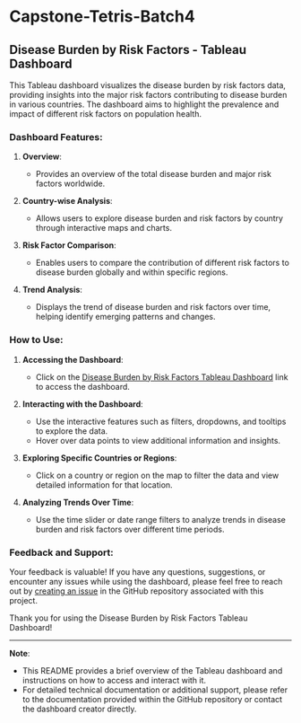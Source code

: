 # Capstone-Tetris-Batch4
## Disease Burden by Risk Factors - Tableau Dashboard

This Tableau dashboard visualizes the disease burden by risk factors data, providing insights into the major risk factors contributing to disease burden in various countries. The dashboard aims to highlight the prevalence and impact of different risk factors on population health.

### Dashboard Features:

1. **Overview**: 
   - Provides an overview of the total disease burden and major risk factors worldwide.

2. **Country-wise Analysis**: 
   - Allows users to explore disease burden and risk factors by country through interactive maps and charts.

3. **Risk Factor Comparison**: 
   - Enables users to compare the contribution of different risk factors to disease burden globally and within specific regions.

4. **Trend Analysis**: 
   - Displays the trend of disease burden and risk factors over time, helping identify emerging patterns and changes.

### How to Use:

1. **Accessing the Dashboard**:
   - Click on the [Disease Burden by Risk Factors Tableau Dashboard](https://public.tableau.com/app/profile/muhammad.afiq3481/viz/diseaseburdenbyriskfactors/Dashboard1) link to access the dashboard.

2. **Interacting with the Dashboard**:
   - Use the interactive features such as filters, dropdowns, and tooltips to explore the data.
   - Hover over data points to view additional information and insights.

3. **Exploring Specific Countries or Regions**:
   - Click on a country or region on the map to filter the data and view detailed information for that location.

4. **Analyzing Trends Over Time**:
   - Use the time slider or date range filters to analyze trends in disease burden and risk factors over different time periods.

### Feedback and Support:

Your feedback is valuable! If you have any questions, suggestions, or encounter any issues while using the dashboard, please feel free to reach out by [creating an issue](https://github.com/yourusername/repo/issues) in the GitHub repository associated with this project.

Thank you for using the Disease Burden by Risk Factors Tableau Dashboard!

---

**Note**: 
- This README provides a brief overview of the Tableau dashboard and instructions on how to access and interact with it.
- For detailed technical documentation or additional support, please refer to the documentation provided within the GitHub repository or contact the dashboard creator directly.
